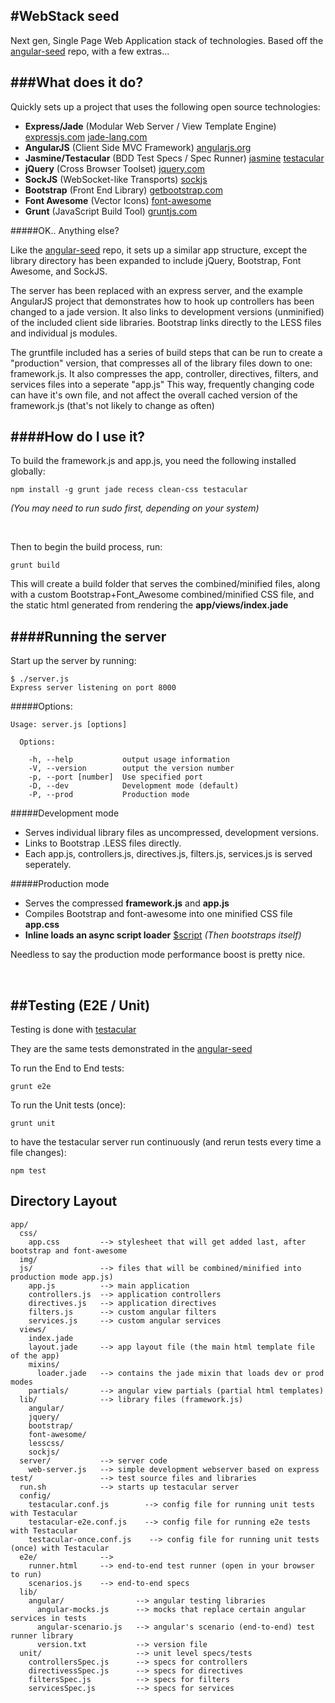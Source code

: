 #WebStack seed
---

Next gen, Single Page Web Application stack of technologies. Based off the [angular-seed](https://github.com/angular/angular-seed) repo, with a few extras...

###What does it do?
---

Quickly sets up a project that uses the following open source technologies:

-  __Express/Jade__ (Modular Web Server / View Template Engine) [expressjs.com](http://expressjs.com) [jade-lang.com](http://jade-lang.com)
-  __AngularJS__ (Client Side MVC Framework) [angularjs.org](http://angularjs.org/) 
-  __Jasmine/Testacular__ (BDD Test Specs / Spec Runner) [jasmine](http://pivotal.github.com/jasmine/) [testacular](http://vojtajina.github.com/testacular/)
-  __jQuery__ (Cross Browser Toolset) [jquery.com](http://jquery.com/)
-  __SockJS__ (WebSocket-like Transports) [sockjs](https://github.com/sockjs/sockjs-client)
-  __Bootstrap__ (Front End Library) [getbootstrap.com](http://getbootstrap.com)
-  __Font Awesome__ (Vector Icons) [font-awesome](http://fortawesome.github.com/Font-Awesome/)
-  __Grunt__ (JavaScript Build Tool) [gruntjs.com](http://gruntjs.com/)

#####OK.. Anything else?

Like the [angular-seed](https://github.com/angular/angular-seed) repo, it sets up a similar app structure, except the library directory has been expanded to include jQuery, Bootstrap, Font Awesome, and SockJS.

The server has been replaced with an express server, and the example AngularJS project that demonstrates how to hook up controllers has been changed to a jade version. It also links to development versions (unminified) of the included client side libraries. Bootstrap links directly to the LESS files and individual js modules.

The gruntfile included has a series of build steps that can be run to create a "production" version, that compresses all of the library files down to one: framework.js. It also compresses the app, controller, directives, filters, and services files into a seperate "app.js" This way, frequently changing code can have it's own file, and not affect the overall cached version of the framework.js (that's not likely to change as often)

####How do I use it?
---

To build the framework.js and app.js, you need the following installed globally:

  	npm install -g grunt jade recess clean-css testacular

_(You may need to run sudo first, depending on your system)_

<br>

 Then to begin the build process, run:

  	grunt build
  	
 This will create a build folder that serves the combined/minified files, along with a custom Bootstrap+Font_Awesome combined/minified CSS file, and the static html generated from rendering the __app/views/index.jade__
 
####Running the server
---

Start up the server by running:

	$ ./server.js
	Express server listening on port 8000
 
#####Options:

	Usage: server.js [options]

	  Options:

    	-h, --help           output usage information
	    -V, --version        output the version number
	    -p, --port [number]  Use specified port
	    -D, --dev            Development mode (default)
	    -P, --prod           Production mode

#####Development mode

- Serves individual library files as uncompressed, development versions. 
- Links to Bootstrap .LESS files directly.
- Each app.js, controllers.js, directives.js, filters.js, services.js is served seperately.

#####Production mode

- Serves the compressed __framework.js__ and __app.js__
- Compiles Bootstrap and font-awesome into one minified CSS file __app.css__
- __Inline loads an async script loader__ [$script](https://github.com/ded/script.js) _(Then bootstraps itself)_

Needless to say the production mode performance boost is pretty nice.

<br>

##Testing (E2E / Unit)
---

Testing is done with [testacular](http://vojtajina.github.com/testacular/)

They are the same tests demonstrated in the [angular-seed](https://github.com/angular/angular-seed)

To run the End to End tests:

	grunt e2e
	
To run the Unit tests (once):

	grunt unit
	
to have the testacular server run continuously (and rerun tests every time a file changes):

	npm test

## Directory Layout

    app/                
      css/              
        app.css         --> stylesheet that will get added last, after bootstrap and font-awesome
      img/              
      js/               --> files that will be combined/minified into production mode app.js)
        app.js          --> main application
        controllers.js  --> application controllers
        directives.js   --> application directives
        filters.js      --> custom angular filters
        services.js     --> custom angular services
      views/
        index.jade      
        layout.jade     --> app layout file (the main html template file of the app)
        mixins/
          loader.jade   --> contains the jade mixin that loads dev or prod modes
        partials/       --> angular view partials (partial html templates)
      lib/              --> library files (framework.js)
        angular/        
        jquery/         
        bootstrap/      
        font-awesome/   
        lesscss/        
        sockjs/         
      server/           --> server code
        web-server.js   --> simple development webserver based on express
    test/               --> test source files and libraries
      run.sh            --> starts up testacular server
      config/
        testacular.conf.js        --> config file for running unit tests with Testacular
        testacular-e2e.conf.js    --> config file for running e2e tests with Testacular
        testacular-once.conf.js    --> config file for running unit tests (once) with Testacular
      e2e/              -->
        runner.html     --> end-to-end test runner (open in your browser to run)
        scenarios.js    --> end-to-end specs
      lib/
        angular/                --> angular testing libraries
          angular-mocks.js      --> mocks that replace certain angular services in tests
          angular-scenario.js   --> angular's scenario (end-to-end) test runner library
          version.txt           --> version file
      unit/                     --> unit level specs/tests
        controllersSpec.js      --> specs for controllers
        directivessSpec.js      --> specs for directives
        filtersSpec.js          --> specs for filters
        servicesSpec.js         --> specs for services